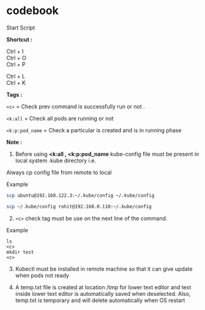 # codebook



Start Script 

**Shortcut :**

Ctrl + I\
Ctrl + O\
Ctrl + P

Ctrl + L\
Ctrl + K



**Tags :**

```<c>``` = Check prev command is successfully run or not . 

```<k:all``` = Check all pods are running or not  

```<k:p:pod_name``` = Check a particular is created and is in running phase 


**Note :**

1. Before using **<k:all , <k:p:pod_name** kube-config file must be present in local system .kube directory i.e. 
  
Always cp config file from remote to local 
  
Example
```bash
scp ubuntu@192.168.122.3:~/.kube/config ~/.kube/config

scp ~/.kube/config rohit@192.168.0.110:~/.kube/config
```

2. ```<c>``` check tag must be use on the next line of the command.

Example

```
ls
<c>
mkdir test
<c>
```

3. Kubectl must be installed in remote machine so that it can give update when pods not ready 


4. A temp.txt file is created at location /tmp for lower text editor and text inside lower text editor is automatically saved when deselected.
   Also, temp.txt is temporary and will delete automatically when OS restart 

